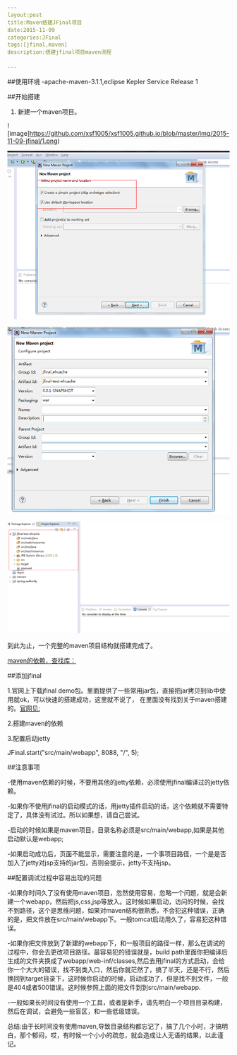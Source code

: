 ```yaml
---
layout:post
title:Maven搭建JFinal项目
date:2015-11-09
categories:JFinal
tags:[jfinal,maven]
description:搭建jfinal项目maven流程

---
```


##使用环境
  -apache-maven-3.1.1,eclipse Kepler Service Release 1

##开始搭建

  1. 新建一个maven项目。
	
  ![image]https://github.com/xsf1005/xsf1005.github.io/blob/master/img/2015-11-09-jfinal/1.png)

  ![image](https://github.com/xsf1005/xsf1005.github.io/blob/master/img/2015-11-09-jfinal/2.png)

  ![image](https://github.com/xsf1005/xsf1005.github.io/blob/master/img/2015-11-09-jfinal/3.png)

  ![image](https://github.com/xsf1005/xsf1005.github.io/blob/master/img/2015-11-09-jfinal/4.png)

   到此为止，一个完整的maven项目结构就搭建完成了。

   [maven的依赖，查找库：](http://mvnrepository.com/)

##添加jfinal

   1.官网上下载jfinal demo包。里面提供了一些常用jar包，直接把jar拷贝到lib中使用就ok，可以快速的搭建成功，这里就不说了，
在里面没有找到关于maven搭建的。[官网见:](http://www.jfinal.com/)
	
   2.搭建maven的依赖

  
   3.配置启动jetty
	
   JFinal.start("src/main/webapp", 8088, "/", 5);

##注意事项

   -使用maven依赖的时候，不要用其他的jetty依赖，必须使用jfinal编译过的jetty依赖。

   -如果你不使用jfinal的启动模式的话，用jetty插件启动的话，这个依赖就不需要特定了，具体没有试过。所以如果想，请自己尝试。

   -启动的时候如果是maven项目，目录名称必须是src/main/webapp,如果是其他启动默认是webapp;

   -如果启动成功后，页面不能显示，需要注意的是，一个事项目路径，一个是是否加入了jetty对jsp支持的jar包，否则会提示，jetty不支持jsp。


##配置调试过程中容易出现的问题

  -如果你时间久了没有使用maven项目，忽然使用容易，忽略一个问题，就是会新建一个webapp，然后把js,css,jsp等放入。这时候如果启动，访问的时候，会找不到路径，这个是思维问题，如果对maven结构很熟悉，不会犯这种错误，正确的是，把文件放在src/main/webapp下。一般tomcat启动用久了，容易犯这种错误。

  -如果你把文件放到了新建的webapp下，和一般项目的路径一样，那么在调试的过程中，你会去更改项目路径。最容易犯的错误就是，build path里面你把编译后生成的文件夹换成了webapp/web-inf/classes,然后去用jfinal的方式启动，会给你一个大大的错误，找不到类入口，然后你就茫然了，搞了半天，还是不行，然后换回到target目录下，这时候你启动的时候，启动成功了，但是找不到文件，一般是404或者500错误。这时候参照上面的把文件到到src/main/webapp.

  -一般如果长时间没有使用一个工具，或者是新手，请先明白一个项目目录构建，然后在调试，会避免一些盲区，和一些低级错误。


   总结:由于长时间没有使用maven,导致目录结构都忘记了，搞了几个小时，才搞明白，那个郁闷，哎，有时候一个小小的疏忽，就会造成让人无语的结果，以此谨记。

